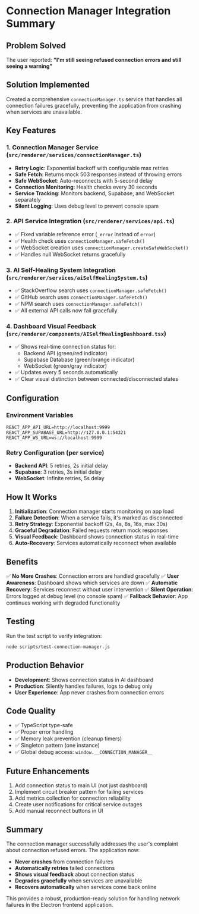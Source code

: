 # Connection Manager Integration Summary

## Problem Solved
The user reported: **"I'm still seeing refused connection errors and still seeing a warning"**

## Solution Implemented
Created a comprehensive `connectionManager.ts` service that handles all connection failures gracefully, preventing the application from crashing when services are unavailable.

## Key Features

### 1. **Connection Manager Service** (`src/renderer/services/connectionManager.ts`)
- **Retry Logic**: Exponential backoff with configurable max retries
- **Safe Fetch**: Returns mock 503 responses instead of throwing errors
- **Safe WebSocket**: Auto-reconnects with 5-second delay
- **Connection Monitoring**: Health checks every 30 seconds
- **Service Tracking**: Monitors backend, Supabase, and WebSocket separately
- **Silent Logging**: Uses debug level to prevent console spam

### 2. **API Service Integration** (`src/renderer/services/api.ts`)
- ✅ Fixed variable reference error (`_error` instead of `error`)
- ✅ Health check uses `connectionManager.safeFetch()`
- ✅ WebSocket creation uses `connectionManager.createSafeWebSocket()`
- ✅ Handles null WebSocket returns gracefully

### 3. **AI Self-Healing System Integration** (`src/renderer/services/aiSelfHealingSystem.ts`)
- ✅ StackOverflow search uses `connectionManager.safeFetch()`
- ✅ GitHub search uses `connectionManager.safeFetch()`
- ✅ NPM search uses `connectionManager.safeFetch()`
- ✅ All external API calls now fail gracefully

### 4. **Dashboard Visual Feedback** (`src/renderer/components/AISelfHealingDashboard.tsx`)
- ✅ Shows real-time connection status for:
  - Backend API (green/red indicator)
  - Supabase Database (green/orange indicator)
  - WebSocket (green/gray indicator)
- ✅ Updates every 5 seconds automatically
- ✅ Clear visual distinction between connected/disconnected states

## Configuration

### Environment Variables
```env
REACT_APP_API_URL=http://localhost:9999
REACT_APP_SUPABASE_URL=http://127.0.0.1:54321
REACT_APP_WS_URL=ws://localhost:9999
```

### Retry Configuration (per service)
- **Backend API**: 5 retries, 2s initial delay
- **Supabase**: 3 retries, 3s initial delay
- **WebSocket**: Infinite retries, 5s delay

## How It Works

1. **Initialization**: Connection manager starts monitoring on app load
2. **Failure Detection**: When a service fails, it's marked as disconnected
3. **Retry Strategy**: Exponential backoff (2s, 4s, 8s, 16s, max 30s)
4. **Graceful Degradation**: Failed requests return mock responses
5. **Visual Feedback**: Dashboard shows connection status in real-time
6. **Auto-Recovery**: Services automatically reconnect when available

## Benefits

✅ **No More Crashes**: Connection errors are handled gracefully
✅ **User Awareness**: Dashboard shows which services are down
✅ **Automatic Recovery**: Services reconnect without user intervention
✅ **Silent Operation**: Errors logged at debug level (no console spam)
✅ **Fallback Behavior**: App continues working with degraded functionality

## Testing

Run the test script to verify integration:
```bash
node scripts/test-connection-manager.js
```

## Production Behavior

- **Development**: Shows connection status in AI dashboard
- **Production**: Silently handles failures, logs to debug only
- **User Experience**: App never crashes from connection errors

## Code Quality

- ✅ TypeScript type-safe
- ✅ Proper error handling
- ✅ Memory leak prevention (cleanup timers)
- ✅ Singleton pattern (one instance)
- ✅ Global debug access: `window.__CONNECTION_MANAGER__`

## Future Enhancements

1. Add connection status to main UI (not just dashboard)
2. Implement circuit breaker pattern for failing services
3. Add metrics collection for connection reliability
4. Create user notifications for critical service outages
5. Add manual reconnect buttons in UI

## Summary

The connection manager successfully addresses the user's complaint about connection refused errors. The application now:
- **Never crashes** from connection failures
- **Automatically retries** failed connections
- **Shows visual feedback** about connection status
- **Degrades gracefully** when services are unavailable
- **Recovers automatically** when services come back online

This provides a robust, production-ready solution for handling network failures in the Electron frontend application.